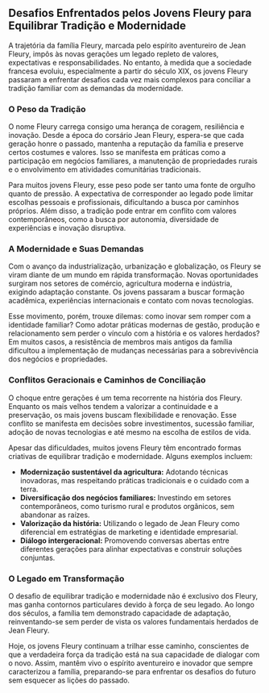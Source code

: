 ## Desafios Enfrentados pelos Jovens Fleury para Equilibrar Tradição e Modernidade

A trajetória da família Fleury, marcada pelo espírito aventureiro de Jean Fleury, impôs às novas gerações um legado repleto de valores, expectativas e responsabilidades. No entanto, à medida que a sociedade francesa evoluiu, especialmente a partir do século XIX, os jovens Fleury passaram a enfrentar desafios cada vez mais complexos para conciliar a tradição familiar com as demandas da modernidade.

### O Peso da Tradição

O nome Fleury carrega consigo uma herança de coragem, resiliência e inovação. Desde a época do corsário Jean Fleury, espera-se que cada geração honre o passado, mantenha a reputação da família e preserve certos costumes e valores. Isso se manifesta em práticas como a participação em negócios familiares, a manutenção de propriedades rurais e o envolvimento em atividades comunitárias tradicionais.

Para muitos jovens Fleury, esse peso pode ser tanto uma fonte de orgulho quanto de pressão. A expectativa de corresponder ao legado pode limitar escolhas pessoais e profissionais, dificultando a busca por caminhos próprios. Além disso, a tradição pode entrar em conflito com valores contemporâneos, como a busca por autonomia, diversidade de experiências e inovação disruptiva.

### A Modernidade e Suas Demandas

Com o avanço da industrialização, urbanização e globalização, os Fleury se viram diante de um mundo em rápida transformação. Novas oportunidades surgiram nos setores de comércio, agricultura moderna e indústria, exigindo adaptação constante. Os jovens passaram a buscar formação acadêmica, experiências internacionais e contato com novas tecnologias.

Esse movimento, porém, trouxe dilemas: como inovar sem romper com a identidade familiar? Como adotar práticas modernas de gestão, produção e relacionamento sem perder o vínculo com a história e os valores herdados? Em muitos casos, a resistência de membros mais antigos da família dificultou a implementação de mudanças necessárias para a sobrevivência dos negócios e propriedades.

### Conflitos Geracionais e Caminhos de Conciliação

O choque entre gerações é um tema recorrente na história dos Fleury. Enquanto os mais velhos tendem a valorizar a continuidade e a preservação, os mais jovens buscam flexibilidade e renovação. Esse conflito se manifesta em decisões sobre investimentos, sucessão familiar, adoção de novas tecnologias e até mesmo na escolha de estilos de vida.

Apesar das dificuldades, muitos jovens Fleury têm encontrado formas criativas de equilibrar tradição e modernidade. Alguns exemplos incluem:

- **Modernização sustentável da agricultura:** Adotando técnicas inovadoras, mas respeitando práticas tradicionais e o cuidado com a terra.
- **Diversificação dos negócios familiares:** Investindo em setores contemporâneos, como turismo rural e produtos orgânicos, sem abandonar as raízes.
- **Valorização da história:** Utilizando o legado de Jean Fleury como diferencial em estratégias de marketing e identidade empresarial.
- **Diálogo intergeracional:** Promovendo conversas abertas entre diferentes gerações para alinhar expectativas e construir soluções conjuntas.

### O Legado em Transformação

O desafio de equilibrar tradição e modernidade não é exclusivo dos Fleury, mas ganha contornos particulares devido à força de seu legado. Ao longo dos séculos, a família tem demonstrado capacidade de adaptação, reinventando-se sem perder de vista os valores fundamentais herdados de Jean Fleury.

Hoje, os jovens Fleury continuam a trilhar esse caminho, conscientes de que a verdadeira força da tradição está na sua capacidade de dialogar com o novo. Assim, mantêm vivo o espírito aventureiro e inovador que sempre caracterizou a família, preparando-se para enfrentar os desafios do futuro sem esquecer as lições do passado.